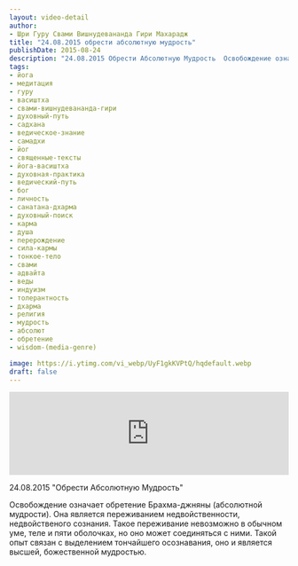 ```yaml
---
layout: video-detail
author:
- Шри Гуру Свами Вишнудевананда Гири Махарадж
title: "24.08.2015 обрести абсолютную мудрость"
publishDate: 2015-08-24
description: "24.08.2015 Обрести Абсолютную Мудрость  Освобождение означает обретение Брахма-джняны (абсолютной мудрости). Она является переживанием недвойственности, недвойственого сознания. Такое переживание невозможно в обычном уме, теле и пяти оболочках, но"
tags: 
- йога
- медитация
- гуру
- васиштха
- свами-вишнудевананда-гири
- духовный-путь
- садхана
- ведическое-знание
- самадхи
- йог
- священные-тексты
- йога-васиштха
- духовная-практика
- ведический-путь
- бог
- личность
- санатана-дхарма
- духовный-поиск
- карма
- душа
- перерождение
- сила-кармы
- тонкое-тело
- свами
- адвайта
- веды
- индуизм
- толерантность
- дхарма
- религия
- мудрость
- абсолют
- обретение
- wisdom-(media-genre)

image: https://i.ytimg.com/vi_webp/UyF1gkKVPtQ/hqdefault.webp
draft: false
---
```


<iframe width="100%" src="https://www.youtube.com/embed/UyF1gkKVPtQ" frameborder="0" allowfullscreen=""></iframe> 

 24.08.2015 "Обрести Абсолютную Мудрость"

 Освобождение означает обретение Брахма-джняны (абсолютной мудрости). Она является переживанием недвойственности, недвойственого сознания. Такое переживание невозможно в обычном уме, теле и пяти оболочках, но оно может соединяться с ними. Такой опыт связан с выделением тончайшего осознавания, оно и является высшей, божественной мудростью.  

  

 